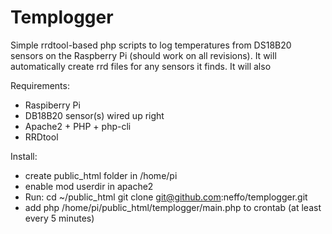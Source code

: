 # Templogger

Simple rrdtool-based php scripts to log temperatures from DS18B20 sensors on
the Raspberry Pi (should work on all revisions). It will automatically
create rrd files for any sensors it finds. It will also

Requirements:
- Raspiberry Pi
- DB18B20 sensor(s) wired up right
- Apache2 + PHP + php-cli
- RRDtool

Install:
- create public_html folder in /home/pi
- enable mod userdir in apache2
- Run:
cd ~/public_html
git clone git@github.com:neffo/templogger.git
- add php /home/pi/public_html/templogger/main.php to crontab (at least
every 5 minutes)

